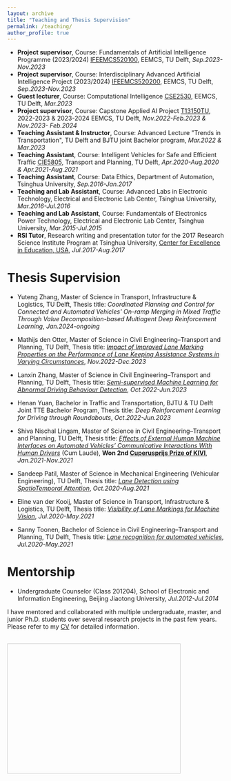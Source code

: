 ```yaml
---
layout: archive
title: "Teaching and Thesis Supervision"
permalink: /teaching/
author_profile: true
---
```


- **Project supervisor**, Course: Fundamentals of Artificial Intelligence Programme (2023/2024) [IFEEMCS520100](https://www.studyguide.tudelft.nl/a101_displayCourse.do?course_id=67107), EEMCS, TU Delft, *Sep.2023-Nov.2023*
- **Project supervisor**, Course: Interdisciplinary Advanced Artificial Intelligence Project (2023/2024) [IFEEMCS520200](https://www.studyguide.tudelft.nl/a101_displayCourse.do?course_id=64317), EEMCS, TU Delft, *Sep.2023-Nov.2023*
- **Guest lecturer**, Course: Computational Intelligence [CSE2530](https://www.studiegids.tudelft.nl/a101_displayCourse.do?course_id=61498), EEMCS, TU Delft, *Mar.2023*
- **Project supervisor**, Course: Capstone Applied AI Project [T13150TU](https://www.studiegids.tudelft.nl/a101_displayCourse.do?course_id=61851&_NotifyTextSearch_), 2022-2023 & 2023-2024  EEMCS, TU Delft, *Nov.2022-Feb.2023 & Nov.2023- Feb.2024*
- **Teaching Assistant & Instructor**, Course: Advanced Lecture "Trends in Transportation", TU Delft and BJTU joint Bachelor program,    *Mar.2022 & Mar.2023*
- **Teaching Assistant**, Course: Intelligent Vehicles for Safe and Efficient Traffic [CIE5805](https://studiegids.tudelft.nl/a101_displayCourse.do?course_id=47890), Transport and Planning, TU Delft,          *Apr.2020-Aug.2020 & Apr.2021-Aug.2021*
- **Teaching Assistant**, Course: Data Ethics, Department of Automation, Tsinghua University,          *Sep.2016-Jan.2017*
- **Teaching and Lab Assistant**, Course: Advanced Labs in Electronic Technology, Electrical and Electronic Lab Center, Tsinghua University,          *Mar.2016-Jul.2016*
- **Teaching and Lab Assistant**, Course: Fundamentals of Electronics Power Technology, Electrical and Electronic Lab Center, Tsinghua University,          *Mar.2015-Jul.2015*
- **RSI Tutor**, Research writing and presentation tutor for the 2017 Research Science Institute Program at Tsinghua University, [Center for Excellence in Education, USA](https://www.cee.org/),          *Jul.2017-Aug.2017*

 
# Thesis Supervision
- Yuteng Zhang, Master of Science in Transport, Infrastructure & Logistics, TU Delft, Thesis title: _Coordinated Planning and Control for Connected and Automated Vehicles' On-ramp Merging in Mixed Traffic Through Value Decomposition-based Multiagent Deep Reinforcement Learning_, *Jan.2024-ongoing* <br/>

- Mathijs den Otter, Master of Science in Civil Engineering–Transport and Planning, TU Delft, Thesis title: [*Impact of Improved Lane Marking Properties on the Performance of Lane Keeping Assistance Systems in Varying Circumstances*](https://repository.tudelft.nl/islandora/object/uuid%3Ab7180429-306a-4db5-aa7c-e94b1cde737e), *Nov.2022-Dec.2023* <br/>

- Lanxin Zhang, Master of Science in Civil Engineering–Transport and Planning, TU Delft, Thesis title: [*Semi-supervised Machine Learning for Abnormal Driving Behaviour Detection*](https://repository.tudelft.nl/islandora/object/uuid:e9f1a2a7-58af-42d0-a80f-70c25833b380),  *Oct.2022-Jun.2023* 
- Henan Yuan, Bachelor in Traffic and Transportation, BJTU & TU Delft Joint TTE Bachelor Program, Thesis title: *Deep Reinforcement Learning for Driving through Roundabouts*, *Oct.2022-Jun.2023*
- Shiva Nischal Lingam, Master of Science in Civil Engineering–Transport and Planning, TU Delft, Thesis title: [*Effects of External Human Machine Interfaces on Automated Vehicles’ Communicative Interactions With Human Drivers*](https://repository.tudelft.nl/islandora/object/uuid%3Ad5fc3d7e-7d6e-467b-a797-11b33a534117) (Cum Laude), **Won 2nd [Cuperusprijs Prize of KIVI](https://www.kivi.nl/afdelingen/verkeer-en-vervoer/cuperusprijs)**, *Jan.2021-Nov.2021*
- Sandeep Patil, Master of Science in Mechanical Engineering (Vehicular Engineering), TU Delft, Thesis title: [*Lane Detection using SpatioTemporal Attention*](https://repository.tudelft.nl/islandora/object/uuid%3A48d67745-6c50-4f3f-ba00-96b4dc4325f5), *Oct.2020-Aug.2021*
- Eline van der Kooij, Master of Science in Transport, Infrastructure & Logistics, TU Delft, Thesis title: [*Visibility of Lane Markings for Machine Vision*](https://repository.tudelft.nl/islandora/object/uuid%3Aee25b2c6-85ae-4a96-b56d-32880a187623), *Jul.2020-May.2021*
- Sanny Toonen, Bachelor of Science in Civil Engineering–Transport and Planning, TU Delft, Thesis title: [*Lane recognition for automated vehicles*](https://yufeiyuan.eu/wp-content/uploads/2020/06/2020-06-298.pdf), *Jul.2020-May.2021*


# Mentorship
- Undergraduate Counselor (Class 201204), School of Electronic and Information Engineering, Beijing Jiaotong University, *Jul.2012-Jul.2014*

I have mentored and collaborated with multiple undergraduate, master, and junior Ph.D. students over several research projects in the past few years. Please refer to my [CV](https://yongqidong.github.io/files/Dong_Yongqi-CV.pdf) for detailed information. 

<br/>
<script type='text/javascript' id='clustrmaps' src='//cdn.clustrmaps.com/map_v2.js?cl=ffffff&w=698&t=tt&d=linXdGUW0uzldsSGTUU1wkce_m9BE5xmEZBiDgTGM9w'></script>

<!-- Customized ClustrMaps Embed Code -->
<div id="clustrmaps-widget" style="width: 400px; height: 300px; border: 1px solid #ccc;">
    <script type="text/javascript" src="//clustrmaps.com/api/clustrmaps.js?d=linXdGUW0uzldsSGTUU1wkce_m9BE5xmEZBiDgTGM9w"></script>
    <script type="text/javascript">
        ClustrMaps.load('clustrmaps-widget', {
            mapType: 'terrain',
            pinColor: '#FF0000',
            backgroundColor: '#FFFFFF',
            showVisitorCount: true,
            timeRange: 'all' // Ensure this option is set for all-time data
        });
    </script>
</div>

